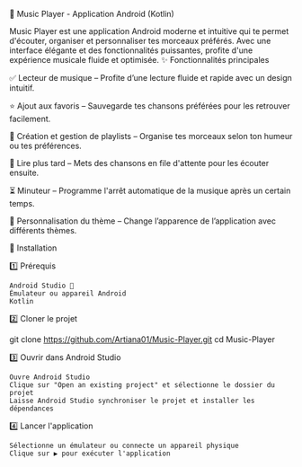 🎵 Music Player - Application Android (Kotlin)

Music Player est une application Android moderne et intuitive qui te permet d'écouter, organiser et personnaliser tes morceaux préférés. Avec une interface élégante et des fonctionnalités puissantes, profite d'une expérience musicale fluide et optimisée.
✨ Fonctionnalités principales

✅ Lecteur de musique – Profite d’une lecture fluide et rapide avec un design intuitif.  

⭐ Ajout aux favoris – Sauvegarde tes chansons préférées pour les retrouver facilement.

📂 Création et gestion de playlists – Organise tes morceaux selon ton humeur ou tes préférences.

📌 Lire plus tard – Mets des chansons en file d'attente pour les écouter ensuite.

⏳ Minuteur – Programme l'arrêt automatique de la musique après un certain temps.

🎨 Personnalisation du thème – Change l’apparence de l’application avec différents thèmes.


🚀 Installation

1️⃣ Prérequis

    Android Studio 📱
    Émulateur ou appareil Android 
    Kotlin 

2️⃣ Cloner le projet

git clone https://github.com/Artiana01/Music-Player.git
cd Music-Player

3️⃣ Ouvrir dans Android Studio

    Ouvre Android Studio
    Clique sur "Open an existing project" et sélectionne le dossier du projet
    Laisse Android Studio synchroniser le projet et installer les dépendances

4️⃣ Lancer l'application

    Sélectionne un émulateur ou connecte un appareil physique
    Clique sur ▶️ pour exécuter l'application
